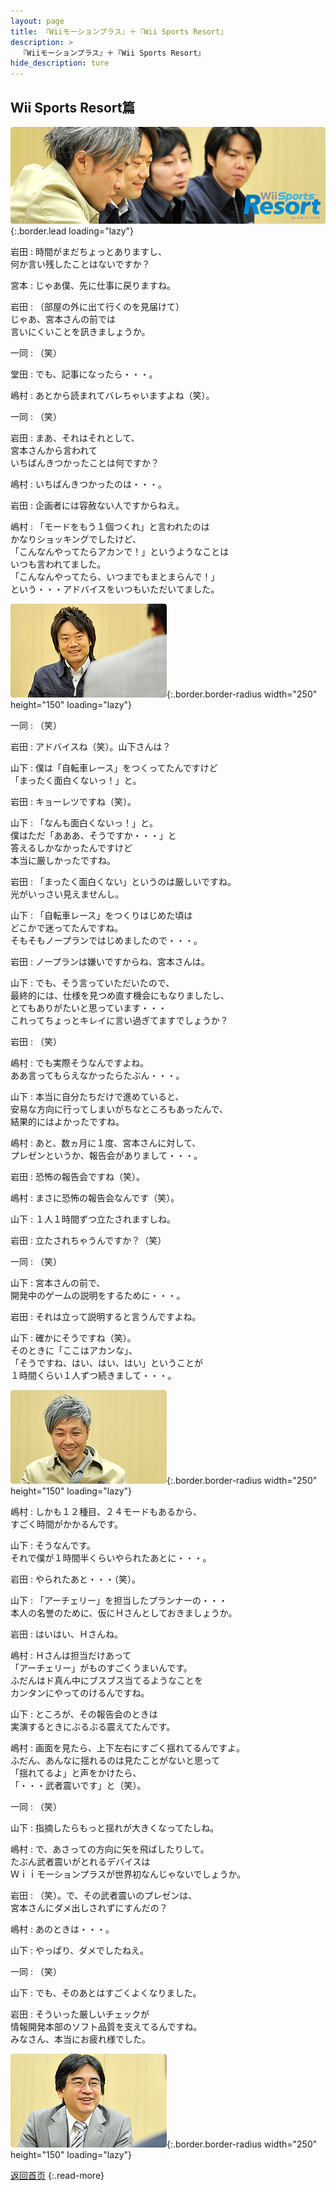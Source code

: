 ```yaml
---
layout: page
title: 『Wiiモーションプラス』＋『Wii Sports Resort』
description: >
  『Wiiモーションプラス』＋『Wii Sports Resort』
hide_description: ture
---
```


## Wii Sports Resort篇

![](/interviews/jp/wii/rztj/vol1/img/mainvisual8.jpg){:.border.lead loading="lazy"}

岩田
: 時間がまだちょっとありますし、<br>何か言い残したことはないですか？

宮本
: じゃあ僕、先に仕事に戻りますね。

岩田
: （部屋の外に出て行くのを見届けて）<br>じゃあ、宮本さんの前では<br>言いにくいことを訊きましょうか。

一同
: （笑）

堂田
: でも、記事になったら・・・。

嶋村
: あとから読まれてバレちゃいますよね（笑）。

一同
: （笑）

岩田
: まあ、それはそれとして、<br>宮本さんから言われて<br>いちばんきつかったことは何ですか？

嶋村
: いちばんきつかったのは・・・。

岩田
: 企画者には容赦ない人ですからねえ。

嶋村
: 「モードをもう１個つくれ」と言われたのは<br>かなりショッキングでしたけど、<br>「こんなんやってたらアカンで！」というようなことは<br>いつも言われてました。<br>「こんなんやってたら、いつまでもまとまらんで！」<br>という・・・アドバイスをいつもいただいてました。

![](/interviews/jp/wii/rztj/vol1/img/photo28.jpg){:.border.border-radius width="250" height="150" loading="lazy"}

一同
: （笑）

岩田
: アドバイスね（笑）。山下さんは？

山下
: 僕は「自転車レース」をつくってたんですけど<br>「まったく面白くないっ！」と。

岩田
: キョーレツですね（笑）。

山下
: 「なんも面白くないっ！」と。<br>僕はただ「あああ、そうですか・・・」と<br>答えるしかなかったんですけど<br>本当に厳しかったですね。

岩田
: 「まったく面白くない」というのは厳しいですね。<br>光がいっさい見えませんし。

山下
: 「自転車レース」をつくりはじめた頃は<br>どこかで迷ってたんですね。<br>そもそもノープランではじめましたので・・・。

岩田
: ノープランは嫌いですからね、宮本さんは。

山下
: でも、そう言っていただいたので、<br>最終的には、仕様を見つめ直す機会にもなりましたし、<br>とてもありがたいと思っています・・・<br>これってちょっとキレイに言い過ぎてますでしょうか？

岩田
: （笑）

嶋村
: でも実際そうなんですよね。<br>ああ言ってもらえなかったらたぶん・・・。

山下
: 本当に自分たちだけで進めていると、<br>安易な方向に行ってしまいがちなところもあったんで、<br>結果的にはよかったですね。

嶋村
: あと、数ヵ月に１度、宮本さんに対して、<br>プレゼンというか、報告会がありまして・・・。

岩田
: 恐怖の報告会ですね（笑）。

嶋村
: まさに恐怖の報告会なんです（笑）。

山下
: １人１時間ずつ立たされますしね。

岩田
: 立たされちゃうんですか？（笑）

一同
: （笑）

山下
: 宮本さんの前で、<br>開発中のゲームの説明をするために・・・。

岩田
: それは立って説明すると言うんですよね。

山下
: 確かにそうですね（笑）。<br>そのときに「ここはアカンな」、<br>「そうですね、はい、はい、はい」ということが<br>１時間くらい１人ずつ続きまして・・・。

![](/interviews/jp/wii/rztj/vol1/img/photo29.jpg){:.border.border-radius width="250" height="150" loading="lazy"}

嶋村
: しかも１２種目、２４モードもあるから、<br>すごく時間がかかるんです。

山下
: そうなんです。<br>それで僕が１時間半くらいやられたあとに・・・。

岩田
: やられたあと・・・（笑）。

山下
: 「アーチェリー」を担当したプランナーの・・・<br>本人の名誉のために、仮にＨさんとしておきましょうか。

岩田
: はいはい、Ｈさんね。

嶋村
: Ｈさんは担当だけあって<br>「アーチェリー」がものすごくうまいんです。<br>ふだんはド真ん中にブスブス当てるようなことを<br>カンタンにやってのけるんですね。

山下
: ところが、その報告会のときは<br>実演するときにぶるぶる震えてたんです。

嶋村
: 画面を見たら、上下左右にすごく揺れてるんですよ。<br>ふだん、あんなに揺れるのは見たことがないと思って<br>「揺れてるよ」と声をかけたら、<br>「・・・武者震いです」と（笑）。

一同
: （笑）

山下
: 指摘したらもっと揺れが大きくなってたしね。

嶋村
: で、あさっての方向に矢を飛ばしたりして。<br>たぶん武者震いがとれるデバイスは<br>Ｗｉｉモーションプラスが世界初なんじゃないでしょうか。

岩田
: （笑）。で、その武者震いのプレゼンは、<br>宮本さんにダメ出しされずにすんだの？

嶋村
: あのときは・・・。

山下
: やっぱり、ダメでしたねえ。

一同
: （笑）

山下
: でも、そのあとはすごくよくなりました。

岩田
: そういった厳しいチェックが<br>情報開発本部のソフト品質を支えてるんですね。<br>みなさん、本当にお疲れ様でした。

![](/interviews/jp/wii/rztj/vol1/img/photo30.jpg){:.border.border-radius width="250" height="150" loading="lazy"}

[返回首页](../../../../../)
{:.read-more}

